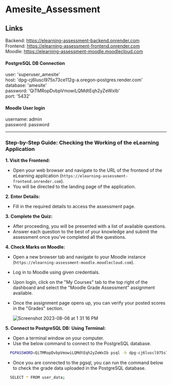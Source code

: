 # Amesite_Assessment

## Links
Backend: https://elearning-assessment-backend.onrender.com <br>
Frontend: https://elearning-assessment-frontend.onrender.com <br>
Moodle: https://elearning-assessment-moodle.moodlecloud.com <br>

#### PostgreSQL DB Connection
user: 'superuser_amesite'<br>
host: 'dpg-cj6luscl975s73ce112g-a.oregon-postgres.render.com'<br>
database: 'amesite'<br>
password: 'QiTMRopDvbpVmowiLQMdtEqh2yZeWxIb'<br>
port: '5432'<br>

#### Moodle User login
username: admin <br>
password: password

<hr>

### Step-by-Step Guide: Checking the Working of the eLearning Application

**1. Visit the Frontend:**
- Open your web browser and navigate to the URL of the frontend of the eLearning application (`https://elearning-assessment-frontend.onrender.com`).
- You will be directed to the landing page of the application.

**2. Enter Details:**
- Fill in the required details to access the assessment page.

**3. Complete the Quiz:**
- After proceeding, you will be presented with a list of available questions.
- Answer each question to the best of your knowledge and submit the assessment once you've completed all the questions.

**4. Check Marks on Moodle:**
- Open a new browser tab and navigate to your Moodle instance (`https://elearning-assessment-moodle.moodlecloud.com`).
- Log in to Moodle using given credentials.
- Upon login, click on the "My Courses" tab to the top right of the dashboard and select the "Moodle Grade Assessment" assignment available.
- Once the assignment page opens up, you can verify your posted scores in the "Grades" section.

  ![Screenshot 2023-08-06 at 1 31 16 PM](https://github.com/WorkWithSoham/Amesite_Assessment/assets/64754133/0067bc45-5048-423e-8a4a-2e62e7b7f842)
  
**5. Connect to PostgreSQL DB:**
**Using Terminal:**
- Open a terminal window on your computer.
- Use the below command to connect to the PostgreSQL database.

```bash
  PGPASSWORD=QiTMRopDvbpVmowiLQMdtEqh2yZeWxIb psql -h dpg-cj6luscl975s73ce112g-a.oregon-postgres.render.com -U superuser_amesite amesite
```
- Once you are connected to the pgsql, you can run the command below to check the grade data uploaded in the PostgreSQL database.
```bash
  SELECT * FROM user_data;
```

